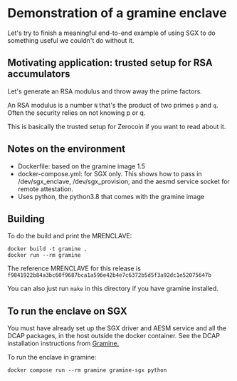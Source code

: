 # Demonstration of a gramine enclave

Let's try to finish a meaningful end-to-end example of using SGX to do something useful we couldn't do without it.

## Motivating application: trusted setup for RSA accumulators

Let's generate an RSA modulus and throw away the prime factors.

An RSA modulus is a number `N` that's the product of two primes `p` and `q`. Often the security relies on not knowing p or q.

This is basically the trusted setup for Zerocoin if you want to read about it.

## Notes on the environment
- Dockerfile: based on the gramine image 1.5
- docker-compose.yml: for SGX only. This shows how to pass in /dev/sgx_enclave, /dev/sgx_provision, and the aesmd service socket for remote attestation.
- Uses python, the python3.8 that comes with the gramine image

## Building

To do the build and print the MRENCLAVE:

```shell
docker build -t gramine .
docker run --rm gramine
```

The reference MRENCLAVE for this release is `f9841922b84a3bc60f9687bca1a596e42b4e7c6372b5d5f3a92dc1e52075647b`

You can also just run `make` in this directory if you have gramine installed.

## To run the enclave on SGX
You must have already set up the SGX driver and AESM service and all the DCAP packages, in the host outside the docker container. See the DCAP installation instructions from [Gramine.](https://gramine.readthedocs.io/en/stable/devel/building.html#install-dependencies-for-dcap)

To run the enclave in gramine:
```shell
docker compose run --rm gramine gramine-sgx python
```
